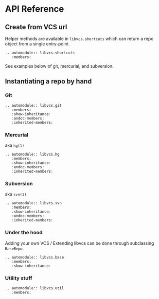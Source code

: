 # API Reference

## Create from VCS url

Helper methods are available in `libvcs.shortcuts` which can return a repo object from a single
entry-point.

```{eval-rst}
.. automodule:: libvcs.shortcuts
   :members:
```

See examples below of git, mercurial, and subversion.

## Instantiating a repo by hand

### Git

```{eval-rst}
.. automodule:: libvcs.git
   :members:
   :show-inheritance:
   :undoc-members:
   :inherited-members:
```

### Mercurial

aka `hg(1)`

```{eval-rst}
.. automodule:: libvcs.hg
   :members:
   :show-inheritance:
   :undoc-members:
   :inherited-members:
```

### Subversion

aka `svn(1)`

```{eval-rst}
.. automodule:: libvcs.svn
   :members:
   :show-inheritance:
   :undoc-members:
   :inherited-members:
```

### Under the hood

Adding your own VCS / Extending libvcs can be done through subclassing `BaseRepo`.

```{eval-rst}
.. automodule:: libvcs.base
   :members:
   :show-inheritance:
```

### Utility stuff

```{eval-rst}
.. automodule:: libvcs.util
   :members:
```
